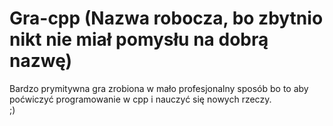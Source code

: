 # Gra-cpp (Nazwa robocza, bo zbytnio nikt nie miał pomysłu na dobrą nazwę)
Bardzo prymitywna gra zrobiona w mało profesjonalny sposób bo to aby poćwiczyć programowanie w cpp i nauczyć się nowych rzeczy.  
;)
